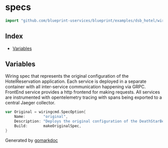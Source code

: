 <!-- Code generated by gomarkdoc. DO NOT EDIT -->

# specs

```go
import "github.com/blueprint-uservices/blueprint/examples/dsb_hotel/wiring/specs"
```

## Index

- [Variables](<#variables>)


## Variables

<a name="Original"></a>Wiring spec that represents the original configuration of the HotelReservation application. Each service is deployed in a separate container with all inter\-service communication happening via GRPC. FrontEnd service provides a http frontend for making requests. All services are instrumented with opentelemetry tracing with spans being exported to a central Jaeger collector.

```go
var Original = wiringcmd.SpecOption{
    Name:        "original",
    Description: "Deploys the original configuration of the DeathStarBench application.",
    Build:       makeOriginalSpec,
}
```

Generated by [gomarkdoc](<https://github.com/princjef/gomarkdoc>)
